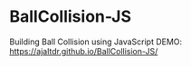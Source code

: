 # BallCollision-JS
Building Ball Collision using JavaScript
DEMO: https://ajaltdr.github.io/BallCollision-JS/
